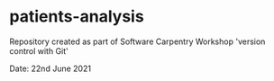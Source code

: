 # patients-analysis

Repository created as part of Software Carpentry Workshop 'version control with Git'

Date: 22nd June 2021
